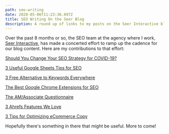 ```yaml
---
path: seo-writing
date: 2020-05-06T11:23:36.697Z
title: SEO Writing On the Seer Blog
description: A round up of links to my posts on the Seer Interactive blog.
---
```

Over the past 8 months or so, the SEO team at the agency where I work, [Seer Interactive](https://www.seerinteractive.com), has made a concerted effort to ramp up the cadence for our blog content. Here are my contributions to that effort:

[Should You Change Your SEO Strategy for COVID-19?](https://www.seerinteractive.com/blog/should-you-change-your-seo-strategy-for-covid-19/)

[3 Useful Google Sheets Tips for SEO](https://www.seerinteractive.com/blog/3-useful-google-sheet-tips-for-seo/)

[3 Free Alternative to Keywords Everywhere](https://www.seerinteractive.com/blog/3-free-alternatives-to-keywords-everywhere/)

[The Best Google Chrome Extensions for SEO](https://www.seerinteractive.com/blog/best-chrome-extensions-for-seo/)

[The AM/Associate Questionnaire](https://www.seerinteractive.com/blog/the-am-associate-questionnaire-starting-your-account-team-relationship-off-right/)

[3 Ahrefs Features We Love](https://www.seerinteractive.com/blog/3-ahrefs-features-we-love/)

[3 Tips for Optimizing eCommerce Copy](https://www.seerinteractive.com/blog/optimize-ecommerce-copy/)

Hopefully there's something in there that might be useful. More to come!